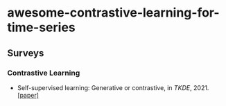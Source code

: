 # awesome-contrastive-learning-for-time-series
## Surveys
### Contrastive Learning
- Self-supervised learning: Generative or contrastive, in *TKDE*, 2021. [[paper]](https://ieeexplore.ieee.org/document/9462394)

